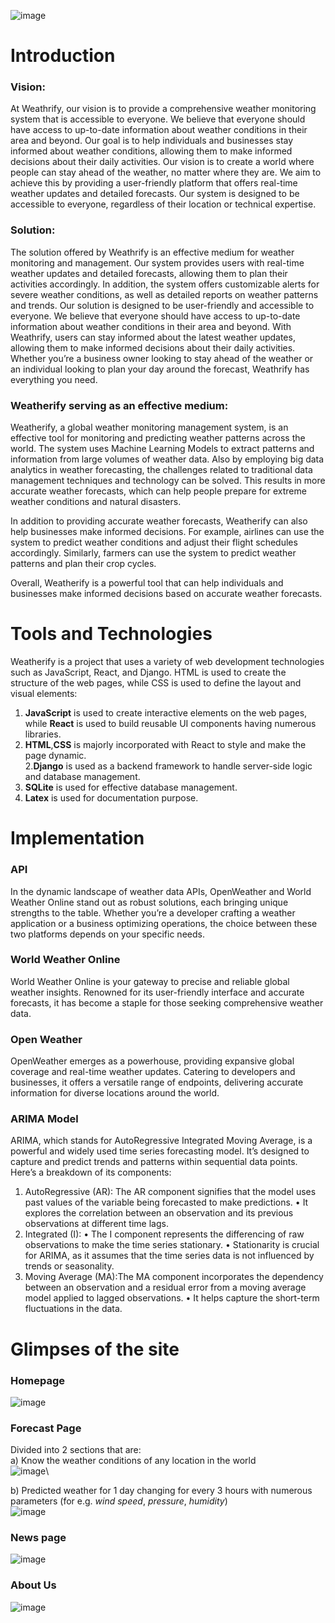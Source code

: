 ![image](https://github.com/nakulm10/Weatherify/assets/107452581/de7b0cf5-7f0a-46f4-a3a3-3c22062215c9)



# Introduction
### Vision: 
At Weathrify, our vision is to provide a comprehensive weather monitoring system that is accessible to everyone. We believe that everyone should have access to up-to-date information about weather conditions in their area and beyond. Our goal is to help individuals and businesses stay informed about weather conditions, allowing them to make informed decisions about their daily activities.
Our vision is to create a world where people can stay ahead of the weather, no matter where they are. We aim to achieve this by providing a user-friendly platform that offers real-time weather updates and detailed forecasts. Our system is designed to be accessible to everyone, regardless of their location or technical expertise.

### Solution: 
The solution offered by Weathrify is an effective medium for weather monitoring and management. Our system provides users with real-time weather updates and detailed forecasts, allowing them to plan their activities accordingly. In addition, the system offers customizable alerts for severe weather conditions, as well as detailed reports on weather patterns and trends.
Our solution is designed to be user-friendly and accessible to everyone. We believe that everyone should have access to up-to-date information about weather conditions in their area and beyond. With Weathrify, users can stay informed about the latest weather updates, allowing them to make informed decisions about their daily activities. Whether you’re a business owner looking to stay ahead of the weather or an individual looking to plan your day around the forecast, Weathrify has everything you need.

### Weatherify serving as an effective medium: 
Weatherify, a global weather monitoring management system, is an effective tool for monitoring and predicting weather patterns across the world. The system uses Machine Learning Models to extract patterns and information from large volumes of weather data. Also by employing big data analytics in weather forecasting, the challenges related to traditional data management techniques and technology can be solved. This results in more accurate weather forecasts, which can help people prepare for extreme weather conditions and natural disasters.

In addition to providing accurate weather forecasts, Weatherify can also help businesses make informed decisions. For example, airlines can use the system to predict weather conditions and adjust their flight schedules accordingly. Similarly, farmers can use the system to predict weather patterns and plan their crop cycles.
 
Overall, Weatherify is a powerful tool that can help individuals and businesses make informed decisions based on accurate weather forecasts.

# Tools and Technologies
Weatherify is a project that uses a variety of web development technologies such as JavaScript, React, and Django. HTML is used to create the structure of the web pages, while CSS is used to define the layout and visual elements:
1. **JavaScript** is used to create interactive elements on the web pages, while **React** is used to build reusable UI components having numerous libraries.
2. **HTML**,**CSS** is majorly incorporated with React to style and make the page dynamic.\
2.**Django** is used as a backend framework to handle server-side logic and database management.
3. **SQLite** is used for effective database management.
4. **Latex** is used for documentation purpose.

# Implementation
### API
In the dynamic landscape of weather data APIs, OpenWeather and World Weather Online stand out as robust solutions, each bringing unique strengths to the table. Whether you’re a developer crafting a weather application or a business optimizing operations, the choice between these two platforms depends on your specific needs.
### World Weather Online
World Weather Online is your gateway to precise and reliable global weather insights. Renowned for its user-friendly interface and accurate forecasts, it has become a staple for those seeking comprehensive weather data.
### Open Weather
OpenWeather emerges as a powerhouse, providing expansive global coverage and real-time weather updates. Catering to developers and businesses, it offers a versatile range of endpoints, delivering accurate information for diverse locations around the world.
### ARIMA Model
ARIMA, which stands for AutoRegressive Integrated Moving Average, is a powerful and widely used time series forecasting model. It’s designed to capture and predict trends and patterns within sequential data points. Here’s a breakdown of its components:
1.	AutoRegressive (AR): The AR component signifies that the model uses past values of the variable being forecasted to make predictions.
• It explores the correlation between an observation and its previous observations at different time lags.
2.	Integrated (I):
•	The I component represents the differencing of raw observations to make the time series stationary.
•	Stationarity is crucial for ARIMA, as it assumes that the time series data is not influenced by trends or seasonality.
3.	Moving Average (MA):The MA component incorporates the dependency between an observation and a residual error from a moving average model applied to lagged observations.
•	It helps capture the short-term fluctuations in the data.

# Glimpses of the site
### Homepage
![image](https://github.com/nakulm10/Weatherify/assets/107452581/d0f0d31d-ada0-4b6e-b453-d8b8118fd04c)
### Forecast Page
Divided into 2 sections that are:\
a) Know the weather conditions of any location in the world\
![image](https://github.com/nakulm10/Weatherify/assets/107452581/fd46abcb-0f81-4404-bf2b-82862855b131)\

b) Predicted weather for 1 day changing for every 3 hours with numerous parameters (for e.g. _wind speed_, _pressure_, _humidity_)\
![image](https://github.com/nakulm10/Weatherify/assets/107452581/1d24baa4-5852-4832-8352-d5404f14ae10)

### News page
![image](https://github.com/nakulm10/Weatherify/assets/107452581/76e76703-4c79-4453-84c8-67c684de60dc)

### About Us
![image](https://github.com/nakulm10/Weatherify/assets/107452581/c5da8cff-267d-4869-ac1f-ac5cd64c97fb)








